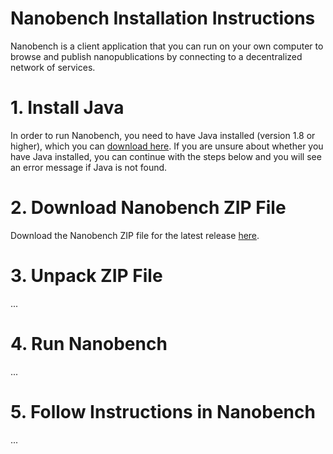 Nanobench Installation Instructions
===================================

Nanobench is a client application that you can run on your own computer to browse and publish nanopublications by connecting to a decentralized network of services.


# 1. Install Java

In order to run Nanobench, you need to have Java installed (version 1.8 or higher), which you can [download here](https://www.java.com/download/).
If you are unsure about whether you have Java installed, you can continue with the steps below and you will see an error message if Java is not found.


# 2. Download Nanobench ZIP File

Download the Nanobench ZIP file for the latest release [here](https://github.com/peta-pico/nanobench/releases/latest).


# 3. Unpack ZIP File

...


# 4. Run Nanobench

...


# 5. Follow Instructions in Nanobench

...
